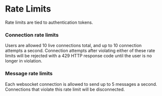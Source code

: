 # Rate Limits

Rate limits are tied to authentication tokens.

### Connection rate limits

Users are allowed 10 live connections total, and up to 10 connection attempts a second. Connection attempts after violating either of these rate limits will be rejected with a 429 HTTP response code until the user is no longer in violation.

### Message rate limits

Each websocket connection is allowed to send up to 5 messages a second. Connections that violate this rate limit will be disconnected.
